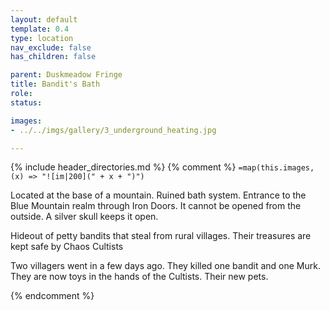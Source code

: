 ```yaml
---
layout: default
template: 0.4
type: location
nav_exclude: false
has_children: false

parent: Duskmeadow Fringe
title: Bandit's Bath
role: 
status: 

images:
- ../../imgs/gallery/3_underground_heating.jpg

---
```


{% include header_directories.md %}
{% comment %}
`=map(this.images, (x) => "![im|200](" + x + ")")`

Located at the base of a mountain.
Ruined bath system.
Entrance to the Blue Mountain realm through Iron Doors.
It cannot be opened from the outside.
A silver skull keeps it open.

Hideout of petty bandits that steal from rural villages.
Their treasures are kept safe by Chaos Cultists

Two villagers went in a few days ago.
They killed one bandit and one Murk.
They are now toys in the hands of the Cultists.
Their new pets.

{% endcomment %}


